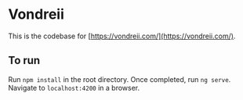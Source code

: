 # Vondreii

This is the codebase for [https://vondreii.com/](https://vondreii.com/).

## To run

Run `npm install` in the root directory.
Once completed, run `ng serve`.
Navigate to `localhost:4200` in a browser.